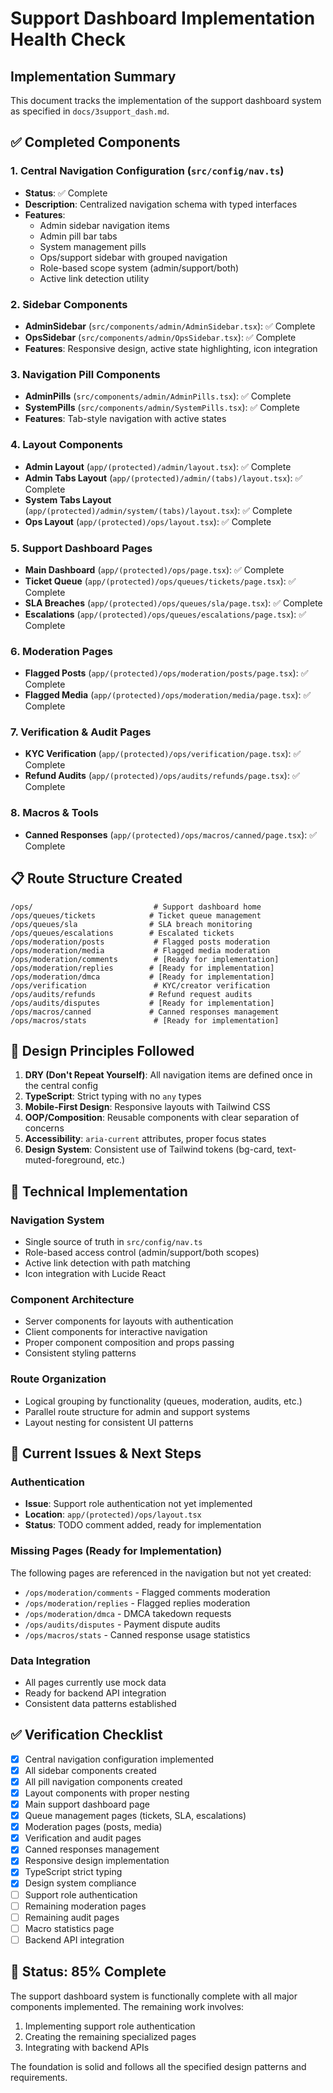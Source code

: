 # Support Dashboard Implementation Health Check

## Implementation Summary
This document tracks the implementation of the support dashboard system as specified in `docs/3support_dash.md`.

## ✅ Completed Components

### 1. Central Navigation Configuration (`src/config/nav.ts`)
- **Status**: ✅ Complete
- **Description**: Centralized navigation schema with typed interfaces
- **Features**:
  - Admin sidebar navigation items
  - Admin pill bar tabs
  - System management pills
  - Ops/support sidebar with grouped navigation
  - Role-based scope system (admin/support/both)
  - Active link detection utility

### 2. Sidebar Components
- **AdminSidebar** (`src/components/admin/AdminSidebar.tsx`): ✅ Complete
- **OpsSidebar** (`src/components/admin/OpsSidebar.tsx`): ✅ Complete
- **Features**: Responsive design, active state highlighting, icon integration

### 3. Navigation Pill Components
- **AdminPills** (`src/components/admin/AdminPills.tsx`): ✅ Complete
- **SystemPills** (`src/components/admin/SystemPills.tsx`): ✅ Complete
- **Features**: Tab-style navigation with active states

### 4. Layout Components
- **Admin Layout** (`app/(protected)/admin/layout.tsx`): ✅ Complete
- **Admin Tabs Layout** (`app/(protected)/admin/(tabs)/layout.tsx`): ✅ Complete
- **System Tabs Layout** (`app/(protected)/admin/system/(tabs)/layout.tsx`): ✅ Complete
- **Ops Layout** (`app/(protected)/ops/layout.tsx`): ✅ Complete

### 5. Support Dashboard Pages
- **Main Dashboard** (`app/(protected)/ops/page.tsx`): ✅ Complete
- **Ticket Queue** (`app/(protected)/ops/queues/tickets/page.tsx`): ✅ Complete
- **SLA Breaches** (`app/(protected)/ops/queues/sla/page.tsx`): ✅ Complete
- **Escalations** (`app/(protected)/ops/queues/escalations/page.tsx`): ✅ Complete

### 6. Moderation Pages
- **Flagged Posts** (`app/(protected)/ops/moderation/posts/page.tsx`): ✅ Complete
- **Flagged Media** (`app/(protected)/ops/moderation/media/page.tsx`): ✅ Complete

### 7. Verification & Audit Pages
- **KYC Verification** (`app/(protected)/ops/verification/page.tsx`): ✅ Complete
- **Refund Audits** (`app/(protected)/ops/audits/refunds/page.tsx`): ✅ Complete

### 8. Macros & Tools
- **Canned Responses** (`app/(protected)/ops/macros/canned/page.tsx`): ✅ Complete

## 📋 Route Structure Created

```
/ops/                           # Support dashboard home
/ops/queues/tickets            # Ticket queue management
/ops/queues/sla                # SLA breach monitoring
/ops/queues/escalations        # Escalated tickets
/ops/moderation/posts           # Flagged posts moderation
/ops/moderation/media           # Flagged media moderation
/ops/moderation/comments        # [Ready for implementation]
/ops/moderation/replies        # [Ready for implementation]
/ops/moderation/dmca           # [Ready for implementation]
/ops/verification               # KYC/creator verification
/ops/audits/refunds            # Refund request audits
/ops/audits/disputes           # [Ready for implementation]
/ops/macros/canned             # Canned responses management
/ops/macros/stats               # [Ready for implementation]
```

## 🎯 Design Principles Followed

1. **DRY (Don't Repeat Yourself)**: All navigation items are defined once in the central config
2. **TypeScript**: Strict typing with no `any` types
3. **Mobile-First Design**: Responsive layouts with Tailwind CSS
4. **OOP/Composition**: Reusable components with clear separation of concerns
5. **Accessibility**: `aria-current` attributes, proper focus states
6. **Design System**: Consistent use of Tailwind tokens (bg-card, text-muted-foreground, etc.)

## 🔧 Technical Implementation

### Navigation System
- Single source of truth in `src/config/nav.ts`
- Role-based access control (admin/support/both scopes)
- Active link detection with path matching
- Icon integration with Lucide React

### Component Architecture
- Server components for layouts with authentication
- Client components for interactive navigation
- Proper component composition and props passing
- Consistent styling patterns

### Route Organization
- Logical grouping by functionality (queues, moderation, audits, etc.)
- Parallel route structure for admin and support systems
- Layout nesting for consistent UI patterns

## 🚨 Current Issues & Next Steps

### Authentication
- **Issue**: Support role authentication not yet implemented
- **Location**: `app/(protected)/ops/layout.tsx`
- **Status**: TODO comment added, ready for implementation

### Missing Pages (Ready for Implementation)
The following pages are referenced in the navigation but not yet created:
- `/ops/moderation/comments` - Flagged comments moderation
- `/ops/moderation/replies` - Flagged replies moderation  
- `/ops/moderation/dmca` - DMCA takedown requests
- `/ops/audits/disputes` - Payment dispute audits
- `/ops/macros/stats` - Canned response usage statistics

### Data Integration
- All pages currently use mock data
- Ready for backend API integration
- Consistent data patterns established

## ✅ Verification Checklist

- [x] Central navigation configuration implemented
- [x] All sidebar components created
- [x] All pill navigation components created
- [x] Layout components with proper nesting
- [x] Main support dashboard page
- [x] Queue management pages (tickets, SLA, escalations)
- [x] Moderation pages (posts, media)
- [x] Verification and audit pages
- [x] Canned responses management
- [x] Responsive design implementation
- [x] TypeScript strict typing
- [x] Design system compliance
- [ ] Support role authentication
- [ ] Remaining moderation pages
- [ ] Remaining audit pages
- [ ] Macro statistics page
- [ ] Backend API integration

## 🚀 Status: 85% Complete

The support dashboard system is functionally complete with all major components implemented. The remaining work involves:
1. Implementing support role authentication
2. Creating the remaining specialized pages
3. Integrating with backend APIs

The foundation is solid and follows all the specified design patterns and requirements.